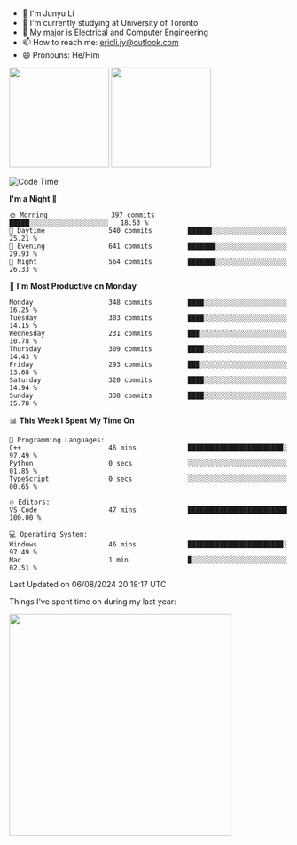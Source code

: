 ### 
- 👨 I'm Junyu Li
- 📖 I'm currently studying at University of Toronto
- 🌱 My major is Electrical and Computer Engineering
- 📫 How to reach me: ericli.jy@outlook.com
- 😄 Pronouns: He/Him

<p align="left">  
  <img height="180em" src="https://github-readme-stats-sigma-five-48.vercel.app/api?username=ericjyli&theme=tokyonight&show_icons=true&count_private=true&include_orgs=true" />
  <img height="180em" src="https://github-readme-stats-sigma-five-48.vercel.app/api/top-langs/?username=ericjyli&theme=tokyonight&count_private=true&include_orgs=true&include_orgs=true&layout=compact" />
</p>

<!--START_SECTION:waka-->
![Code Time](http://img.shields.io/badge/Code%20Time-481%20hrs%2047%20mins-blue)

**I'm a Night 🦉** 

```text
🌞 Morning                397 commits         █████░░░░░░░░░░░░░░░░░░░░   18.53 % 
🌆 Daytime                540 commits         ██████░░░░░░░░░░░░░░░░░░░   25.21 % 
🌃 Evening                641 commits         ███████░░░░░░░░░░░░░░░░░░   29.93 % 
🌙 Night                  564 commits         ███████░░░░░░░░░░░░░░░░░░   26.33 % 
```
📅 **I'm Most Productive on Monday** 

```text
Monday                   348 commits         ████░░░░░░░░░░░░░░░░░░░░░   16.25 % 
Tuesday                  303 commits         ████░░░░░░░░░░░░░░░░░░░░░   14.15 % 
Wednesday                231 commits         ███░░░░░░░░░░░░░░░░░░░░░░   10.78 % 
Thursday                 309 commits         ████░░░░░░░░░░░░░░░░░░░░░   14.43 % 
Friday                   293 commits         ███░░░░░░░░░░░░░░░░░░░░░░   13.68 % 
Saturday                 320 commits         ████░░░░░░░░░░░░░░░░░░░░░   14.94 % 
Sunday                   338 commits         ████░░░░░░░░░░░░░░░░░░░░░   15.78 % 
```


📊 **This Week I Spent My Time On** 

```text
💬 Programming Languages: 
C++                      46 mins             ████████████████████████░   97.49 % 
Python                   0 secs              ░░░░░░░░░░░░░░░░░░░░░░░░░   01.85 % 
TypeScript               0 secs              ░░░░░░░░░░░░░░░░░░░░░░░░░   00.65 % 

🔥 Editors: 
VS Code                  47 mins             █████████████████████████   100.00 % 

💻 Operating System: 
Windows                  46 mins             ████████████████████████░   97.49 % 
Mac                      1 min               █░░░░░░░░░░░░░░░░░░░░░░░░   02.51 % 
```


 Last Updated on 06/08/2024 20:18:17 UTC
<!--END_SECTION:waka-->

<p> Things I've spent time on during my last year: </p>
<img height="400em" src="https://github-readme-stats-git-master-ericjyli.vercel.app/api/wakatime?username=ericjyli&layout=compact&theme=tokyonight" />

<!--
Here are some ideas to get you started:

- 🔭 I’m currently working on ...
- 🌱 I’m currently learning ...
- 👯 I’m looking to collaborate on ...
- 🤔 I’m looking for help with ...
- 💬 Ask me about ...
- 📫 How to reach me: ...
- 😄 Pronouns: ...
- ⚡ Fun fact: ...
-->
